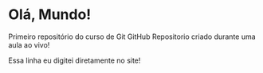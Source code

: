 # Olá, Mundo!
 Primeiro repositório do curso de Git GitHub
Repositorio criado durante uma aula ao vivo!

Essa linha eu digitei diretamente no site!
